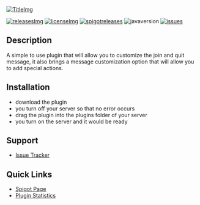[TitleImg]: https://i.imgur.com/lBcgymZ.png
[Spigot]: https://www.spigotmc.org/resources/57006/
[releases]: https://github.com/jonagamerpro1234/CustomJoinAndQuitMessages/releases/latest
[releasesImg]: https://img.shields.io/github/v/release/jonagamerpro1234/CustomJoinAndQuitMessages.svg?color=blue&include_prereleases&label=git-releases&style=flat-square
[license]: https://github.com/jonagamerpro1234/CustomJoinAndQuitMessages/blob/master/LICENSE
[licenseImg]: https://img.shields.io/github/license/jonagamerpro1234/CustomJoinAndQuitMessages.svg?style=flat-square
[spigotreleases]: https://img.shields.io/spiget/version/57006?color=green&label=spigot-releases&style=flat-square
[issues]: https://img.shields.io/github/issues/jonagamerpro1234/CustomJoinAndQuitMessages.svg?color=yellow&style=flat-square
[javaversion]: https://img.shields.io/badge/Java-8%2B-red?style=flat-square
[issueslink]: https://github.com/jonagamerpro1234/CustomJoinAndQuitMessages/issues

[![TitleImg]][Spigot]

[![releasesImg]][releases] [![licenseImg]][license] [![spigotreleases]][spigot] ![javaversion] [![issues]][issueslink]

## Description
A simple to use plugin that will allow you to customize the join and quit message, it also brings a message customization option that will allow you to add special actions.

## Installation
* download the plugin
* you turn off your server so that no error occurs
* drag the plugin into the plugins folder of your server
* you turn on the server and it would be ready

## Support
* [Issue Tracker](https://github.com/jonagamerpro1234/CustomJoinAndQuitMessages/issues)

## Quick Links
* [Spigot Page][Spigot]
* [Plugin Statistics](https://bstats.org/plugin/bukkit/CustomJoinAndQuitMessages/6318)


